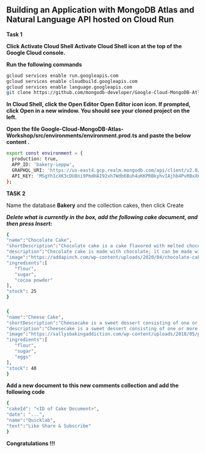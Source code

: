 
## Building an Application with MongoDB Atlas and Natural Language API hosted on Cloud Run

**Task 1**

**Click Activate Cloud Shell Activate Cloud Shell icon at the top of the Google Cloud console.**

**Run the following commands**

```bash
gcloud services enable run.googleapis.com
gcloud services enable cloudbuild.googleapis.com
gcloud services enable language.googleapis.com
git clone https://github.com/mongodb-developer/Google-Cloud-MongoDB-Atlas-Workshop.git
```
 
**In Cloud Shell, click the Open Editor Open Editor icon icon. If prompted, click Open in a new window. You should see your cloned project on the left.**

**Open the file Google-Cloud-MongoDB-Atlas-Workshop/src/environments/environment.prod.ts and paste the below content .**

```bash
export const environment = {
  production: true,
  APP_ID: 'bakery-ieppw',
  GRAPHQL_URI: 'https://us-east4.gcp.realm.mongodb.com/api/client/v2.0/app/bakery-ieppw/graphql',
  API_KEY: 'MSgYh1cXK3cDU8ni9PmdHAI92xh7Wdb6Buh4uKKPRBkyhvIAjhb4PvRBxX6GSkH7'
};
```


**TASK 2**


Name the database **Bakery** and the collection cakes, then click Create 


***Delete what is currently in the box, add the following cake document, and then press Insert:***

```bash
{
"name":"Chocolate Cake",
"shortDescription":"Chocolate cake is a cake flavored with melted chocolate, cocoa powder, or sometimes both.",
"description":"Chocolate cake is made with chocolate; it can be made with other ingredients, as well. These ingredients include fudge, vanilla creme, and other sweeteners. The history of chocolate cake goes back to 1764, when Dr. James Baker discovered how to make chocolate by grinding cocoa beans between two massive circular millstones.",
"image":"https://addapinch.com/wp-content/uploads/2020/04/chocolate-cake-DSC_1768.jpg",
"ingredients":[
   "flour",
   "sugar",
   "cocoa powder"
],
"stock": 25
}
```

###
###

```bash
{
"name":"Cheese Cake",
"shortDescription":"Cheesecake is a sweet dessert consisting of one or more layers. The main, and thickest, layer consists of a mixture of a soft, fresh cheese (typically cottage cheese, cream cheese or ricotta), eggs, and sugar. ",
"description":"Cheesecake is a sweet dessert consisting of one or more layers. The main, and thickest, layer consists of a mixture of a soft, fresh cheese (typically cottage cheese, cream cheese or ricotta), eggs, and sugar. If there is a bottom layer, it most often consists of a crust or base made from crushed cookies (or digestive biscuits), graham crackers, pastry, or sometimes sponge cake.[1] Cheesecake may be baked or unbaked (and is usually refrigerated).",
"image":"https://sallysbakingaddiction.com/wp-content/uploads/2018/05/perfect-cheesecake-recipe.jpg",
"ingredients":[
   "flour",
   "sugar",
   "eggs"
],
"stock": 40
}
```


 
**Add a new document to this new comments collection and add the following code**

```bash
{
"cakeId": "<ID of Cake Document>",
"date": "...",
"name":"Quicklab",
"text":"Like Share & Subscribe"
}
```




**Congratulations !!!**


